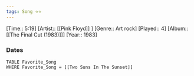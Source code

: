 ```yaml
---
tags: Song ⭐⭐ 
---
```

[Time:: 5:19]
[Artist:: [[Pink Floyd]] ]
[Genre:: Art rock]
[Played:: 4]
[Album:: [[The Final Cut (1983)]]]
[Year:: 1983]
### Dates
````dataview
TABLE Favorite_Song
WHERE Favorite_Song = [[Two Suns In The Sunset]]
````